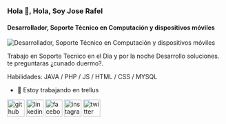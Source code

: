 ### Hola 👋, Hola, Soy Jose Rafel
#### Desarrollador, Soporte Técnico en Computación y dispositivos móviles
![Desarrollador, Soporte Técnico en Computación y dispositivos móviles](https://arturssmirnovs.github.io/github-profile-readme-generator/images/banner.png)

Trabajo en Soporte Tecnico en el Dia y por la noche Desarrollo soluciones. te preguntaras ¿cunado duermo?. 

Habilidades: JAVA / PHP / JS / HTML / CSS / MYSQL

- 🔭 Estoy trabajando en trellus 


[<img src='https://cdn.jsdelivr.net/npm/simple-icons@3.0.1/icons/github.svg' alt='github' height='40'>](https://github.com/joserafa78)  [<img src='https://cdn.jsdelivr.net/npm/simple-icons@3.0.1/icons/linkedin.svg' alt='linkedin' height='40'>](https://www.linkedin.com/in/joserafa78/)  [<img src='https://cdn.jsdelivr.net/npm/simple-icons@3.0.1/icons/facebook.svg' alt='facebook' height='40'>](https://www.facebook.com/joserafa78)  [<img src='https://cdn.jsdelivr.net/npm/simple-icons@3.0.1/icons/instagram.svg' alt='instagram' height='40'>](https://www.instagram.com/joserafa78/)  [<img src='https://cdn.jsdelivr.net/npm/simple-icons@3.0.1/icons/twitter.svg' alt='twitter' height='40'>](https://twitter.com/joserafa)  

